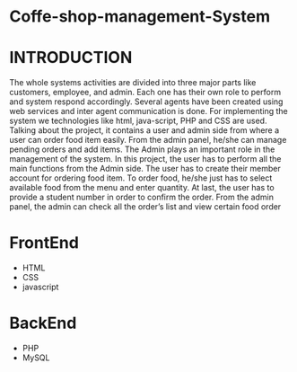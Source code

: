 # Coffe-shop-management-System
# INTRODUCTION
The whole systems activities are divided into three major parts like customers, employee, and 
admin. Each one has their own role to perform and system respond accordingly. Several agents 
have been created using web services and inter agent communication is done. For implementing 
the system we technologies like html, java-script, PHP and CSS are used. Talking about the 
project, it contains a user and admin side from where a user can order food item easily. 
From the admin panel, he/she can manage pending orders and add items. The Admin 
plays an important role in the management of the system. In this project, the user has to 
perform all the main functions from the Admin side. The user has to create their member 
account for ordering food item. To order food, he/she just has to select available food 
from the menu and enter quantity. At last, the user has to provide a student number in 
order to confirm the order. From the admin panel, the admin can check all the order’s list 
and view certain food order
# FrontEnd
- HTML
- CSS
- javascript

# BackEnd
- PHP
- MySQL
